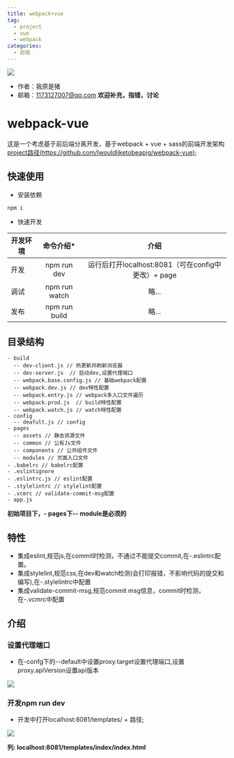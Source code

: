 ```yaml
---
title: webpack+vue
tag: 
  - project
  - vue
  - webpack
categories:
  - 前端
---
```

![](/imgs/project/theme/webpack+vue.jpg)

- 作者：我原是猪
- 邮箱：1173127007@qq.com **欢迎补充，指错，讨论**
# webpack-vue
这是一个考虑基于前后端分离开发，基于webpack + vue + sass的前端开发架构
[project路径(https://github.com/Iwouldliketobeapig/webpack-vue)](https://github.com/Iwouldliketobeapig/webpack-vue);

## 快速使用

- 安装依赖
```text
npm i
```
- 快速开发

|开发环境|命令介绍*|介绍|
|---|:-:|:-:|
|开发|npm run dev|运行后打开localhost:8081（可在config中更改）+ page|
|调试|npm run watch|略...|
|发布|npm run build|略...|

## 目录结构
```text
- build
  -- dev-client.js // 热更新并刷新浏览器
  -- dev-server.js  // 启动dev,设置代理端口
  -- webpack.base.config.js // 基础webpack配置
  -- webpack.dev.js // dev特性配置
  -- webpack.entry.js // webpack多入口文件遍历
  -- webpack.prod.js  // build特性配置
  -- webpack.watch.js // watch特性配置
- config
  -- deafult.js // config
- pages
  -- assets // 静态资源文件
  -- common // 公有Js文件
  -- components // 公共组件文件
  -- modules // 页面入口文件
- .babelrc // babelrc配置
- .eslintignore
- .eslintrc.js // eslint配置
- .stylelintrc // stylelint配置
- .vcmrc // validate-commit-msg配置
- app.js
```
**初始项目下，- pages下-- module是必须的**

## 特性
- 集成eslint,规范js,在commit时检测，不通过不能提交commit,在-.eslintrc配置。
- 集成stylelint,规范css,在dev和watch检测(会打印报错，不影响代码的提交和编写),在-.stylelintrc中配置
- 集成validate-commit-msg,规范commit msg信息，commit时检测，在-.vcmrc中配置

## 介绍
### 设置代理端口
- 在-confg下的--default中设置proxy.target设置代理端口,设置proxy.apiVersion设置api版本

![](/imgs/project/webpack+vue/proxy.png)

### 开发npm run dev
- 开发中打开localhost:8081/templates/ + 路径;

![](/imgs/project/webpack+vue/dev.png)

**列: localhost:8081/templates/index/index.html**
